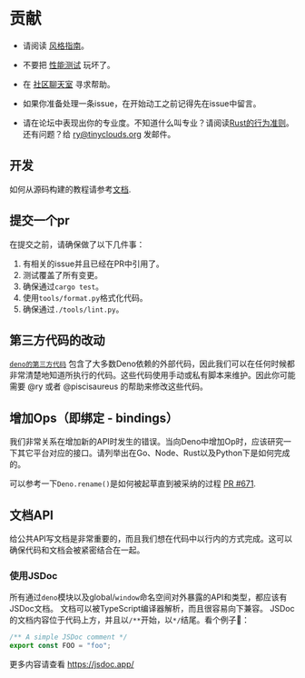 # 贡献

- 请阅读 [风格指南](/contributing/style-guide.md)。

- 不要把 [性能测试](https://deno.land/benchmarks.html) 玩坏了。

- 在 [社区聊天室](https://discord.gg/TGMHGv6) 寻求帮助。

- 如果你准备处理一条issue，在开始动工之前记得先在issue中留言。

- 请在论坛中表现出你的专业度。不知道什么叫专业？请阅读[Rust的行为准则](https://www.rust-lang.org/policies/code-of-conduct)。还有问题？给 ry@tinyclouds.org 发邮件。

## 开发

如何从源码构建的教程请参考[文档](/contributing/building-from-source.md).

## 提交一个pr

在提交之前，请确保做了以下几件事：

1. 有相关的issue并且已经在PR中引用了。
2. 测试覆盖了所有变更。
3. 确保通过`cargo test`。
4. 使用`tools/format.py`格式化代码。
5. 确保通过`./tools/lint.py`。

## 第三方代码的改动

[`deno的第三方代码`](https://github.com/denoland/deno_third_party) 包含了大多数Deno依赖的外部代码，因此我们可以在任何时候都非常清楚地知道所执行的代码。这些代码使用手动或私有脚本来维护。因此你可能需要 @ry 或者 @piscisaureus 的帮助来修改这些代码。

## 增加Ops（即绑定 - bindings）

我们非常关系在增加新的API时发生的错误。当向Deno中增加Op时，应该研究一下其它平台对应的接口。请列举出在Go、Node、Rust以及Python下是如何完成的。

可以参考一下`Deno.rename()`是如何被起草直到被采纳的过程
[PR #671](https://github.com/denoland/deno/pull/671).

## 文档API

给公共API写文档是非常重要的，而且我们想在代码中以行内的方式完成。这可以确保代码和文档会被紧密结合在一起。

### 使用JSDoc

所有通过`deno`模块以及global/`window`命名空间对外暴露的API和类型，都应该有JSDoc文档。
文档可以被TypeScript编译器解析，而且很容易向下兼容。
JSDoc的文档内容位于代码上方，并且以`/**`开始，以`*/`结尾。看个例子🌰：

```ts
/** A simple JSDoc comment */
export const FOO = "foo";
```

更多内容请查看 https://jsdoc.app/